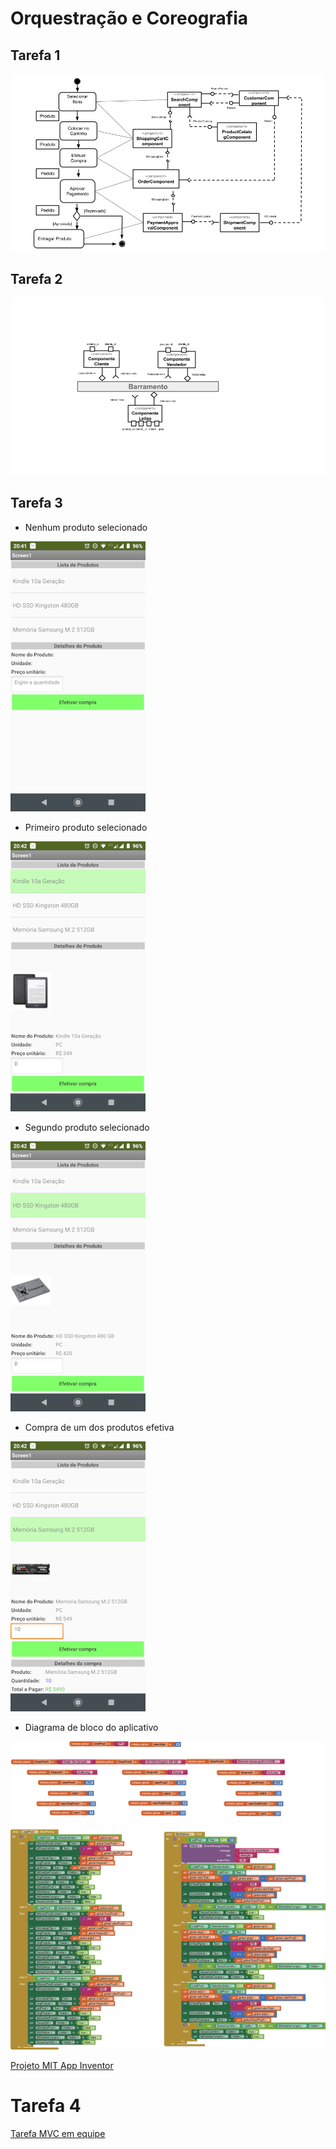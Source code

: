 # Orquestração e Coreografia

## Tarefa 1

![Order](https://github.com/jep84/inf331/blob/master/lab03/images/order.png)

## Tarefa 2

![Leilao](https://github.com/jep84/inf331/blob/master/lab03/images/leilao.png)

## Tarefa 3

* Nenhum produto selecionado

![Tela1](https://github.com/jep84/inf331/blob/master/lab03/images/tela1.png)

* Primeiro produto selecionado

![Tela2](https://github.com/jep84/inf331/blob/master/lab03/images/tela2.png)

* Segundo produto selecionado

![Tela3](https://github.com/jep84/inf331/blob/master/lab03/images/tela3.png)

* Compra de um dos produtos efetiva

![Tela4](https://github.com/jep84/inf331/blob/master/lab03/images/tela4.png)

* Diagrama de bloco do aplicativo

![Blocks](https://github.com/jep84/inf331/blob/master/lab03/images/blocks.png)

[Projeto MIT App Inventor](https://github.com/jep84/inf331/tree/master/lab03/app/inf331tarefa3.aia)

# Tarefa 4

[Tarefa MVC em equipe](https://github.com/inf331equipe6/tarefas)
